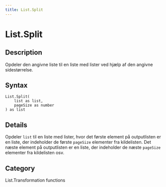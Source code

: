 ```yaml
---
title: List.Split
---
```


# List.Split


## Description

Opdeler den angivne liste til en liste med lister ved hjælp af den angivne sidestørrelse.


## Syntax

```powerquery
List.Split(
    list as list,
    pageSize as number
) as list
```


## Details

Opdeler <code>list</code> til en liste med lister, hvor det første element på outputlisten er en liste, der indeholder de første <code>pageSize</code> elementer fra    kildelisten. Det næste element på outputlisten er en liste, der indeholder de næste <code>pageSize</code> elementer fra kildelisten osv.



## Category
List.Transformation functions
